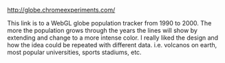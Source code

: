 http://globe.chromeexperiments.com/

This link is to a WebGL globe population tracker from 1990 to 2000. The more the population grows 
through the years the lines will show by extending and change to a more intense color. I really
liked the design and how the idea could be repeated with different data. i.e. volcanos on earth, most
popular universities, sports stadiums, etc.
